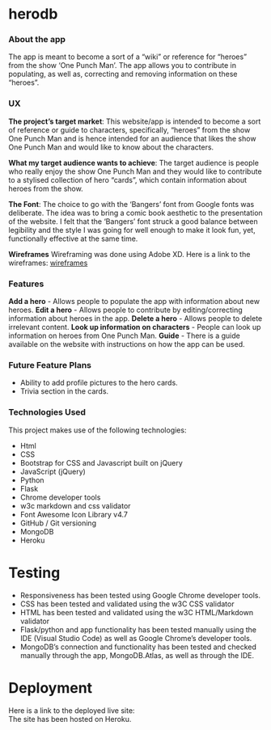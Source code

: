 # herodb

### About the app
The app is meant to become a sort of a “wiki” or reference for “heroes” from the show ‘One Punch Man’. The app allows you to contribute in populating, as well as, correcting and removing information on these “heroes”.

### UX

**The project’s target market**: This website/app is intended to become a sort of reference or guide to characters, specifically, “heroes” from the show One Punch Man and is hence intended for an audience that likes the show One Punch Man and would like to know about the characters.

**What my target audience wants to achieve**: The target audience is people who really enjoy the show One Punch Man and they would like to contribute to a stylised collection of hero “cards”, which contain information about heroes from the show.

**The Font**: The choice to go with the ‘Bangers’ font from Google fonts was deliberate. The idea was to bring a comic book aesthetic to the presentation of the website. I felt that the ‘Bangers’ font struck a good balance between legibility and the style I was going for well enough to make it look fun, yet, functionally effective at the same time.

**Wireframes**
Wireframing was done using Adobe XD.  Here is a link to the wireframes: [wireframes](https://github.com/ablshk/herodb/tree/master/wireframes)

### Features
**Add a hero** - Allows people to populate the app with information about new heroes.
**Edit a hero** - Allows people to contribute by editing/correcting information about heroes in the app.
**Delete a hero** - Allows people to delete irrelevant content.
**Look up information on characters** - People can look up information on heroes from One Punch Man.
**Guide** - There is a guide available on the website with instructions on how the app can be used.

### Future Feature Plans
* Ability to add profile pictures to the hero cards.
* Trivia section in the cards.

### Technologies Used
This project makes use of the following technologies:
* Html
* CSS
* Bootstrap for CSS and Javascript built on jQuery
* JavaScript (jQuery)
* Python
* Flask
* Chrome developer tools
* w3c markdown and css validator
* Font Awesome Icon Library v4.7
* GitHub / Git versioning
* MongoDB
* Heroku

# Testing
* Responsiveness has been tested using Google Chrome developer tools.
* CSS has been tested and validated using the w3C CSS validator
* HTML has been tested and validated using the w3C HTML/Markdown validator
* Flask/python and app functionality has been tested manually using the IDE (Visual Studio Code) as well as Google Chrome’s developer tools.
* MongoDB’s connection and functionality has been tested and checked manually through the app, MongoDB.Atlas, as well as through the IDE.

# Deployment
Here is a link to the deployed live site:  
The site has been hosted on Heroku.